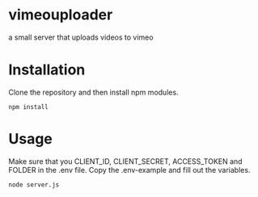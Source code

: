 # vimeouploader
a small server that uploads videos to vimeo

# Installation
Clone the repository and then install npm modules.

```
npm install
```

# Usage

Make sure that you CLIENT_ID, CLIENT_SECRET, ACCESS_TOKEN and FOLDER in the .env file. Copy the .env-example and fill out the variables.

```
node server.js
```
